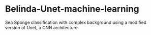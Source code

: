 # Belinda-Unet-machine-learning
Sea Sponge classification with complex background using a modified version of Unet, a CNN architecture 
